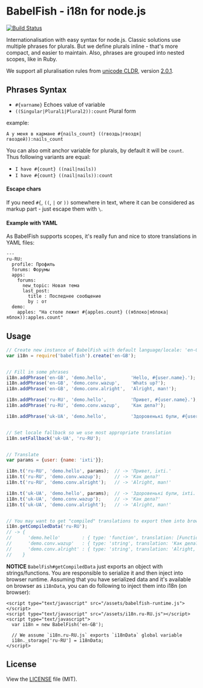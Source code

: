 BabelFish - i18n for node.js
============================

[![Build Status](https://secure.travis-ci.org/nodeca/babelfish.png)][1]

Internationalisation with easy syntax for node.js. Classic solutions use multiple phrases
for plurals. But we define plurals inline - that's more compact, and easier to maintain.
Also, phrases are grouped into nested scopes, like in Ruby.

We support all pluralisation rules from [unicode CLDR][2], version [2.0.1][3].


## Phrases Syntax

-  `#{varname}` Echoes value of variable
-  `((Singular|Plural1|Plural2)):count` Plural form

example:

    А у меня в кармане #{nails_count} ((гвоздь|гвоздя|гвоздей)):nails_count

You can also omit anchor variable for plurals, by default it will be `count`.
Thus following variants are equal:

- `I have #{count} ((nail|nails))`
- `I have #{count} ((nail|nails)):count`


#### Escape chars

If you need `#{`, `((`, `|` or `))` somewhere in text, where it can be considered
as markup part - just escape them with `\`.


#### Example with YAML

As BabelFish supports scopes, it's really fun and nice to store translations in
YAML files:

    ---
    ru-RU:
      profile: Профиль
      forums: Форумы
      apps:
        forums:
          new_topic: Новая тема
          last_post:
            title : Последнее сообщение
            by : от
      demo:
        apples: "На столе лежит #{apples.count} ((яблоко|яблока|яблок)):apples.count"


## Usage

``` javascript
// Create new instance of BabelFish with default language/locale: 'en-GB'
var i18n = require('babelfish').create('en-GB');


// Fill in some phrases
i18n.addPhrase('en-GB', 'demo.hello',         'Hello, #{user.name}.');
i18n.addPhrase('en-GB', 'demo.conv.wazup',    'Whats up?');
i18n.addPhrase('en-GB', 'demo.conv.alright',  'Alright, man!');

i18n.addPhrase('ru-RU', 'demo.hello',         'Привет, #{user.name}.');
i18n.addPhrase('ru-RU', 'demo.conv.wazup',    'Как дела?');

i18n.addPhrase('uk-UA', 'demo.hello',         'Здоровенькі були, #{user.name}.');


// Set locale fallback so we use most appropriate translation
i18n.setFallback('uk-UA', 'ru-RU');


// Translate
var params = {user: {name: 'ixti'}};

i18n.t('ru-RU', 'demo.hello', params);  // -> 'Привет, ixti.'
i18n.t('ru-RU', 'demo.conv.wazup');     // -> 'Как дела?'
i18n.t('ru-RU', 'demo.conv.alright');   // -> 'Alright, man!'

i18n.t('uk-UA', 'demo.hello', params);  // -> 'Здоровенькі були, ixti.'
i18n.t('uk-UA', 'demo.conv.wazup');     // -> 'Как дела?'
i18n.t('uk-UA', 'demo.conv.alright');   // -> 'Alright, man!'


// You may want to get "compiled" translations to export them into browser.
i18n.getCompiledData('ru-RU');
// -> {
//      'demo.hello'        : { type: 'function', translation: [Function] },
//      'demo.conv.wazup'   : { type: 'string', translation: 'Как дела?' },
//      'demo.conv.alright' : { type: 'string', translation: 'Alright, man!' }
//    }
```

**NOTICE**
`BabelFish#getCompiledData` just exports an object with strings/functions.
You are responsible to serialize it and then inject into browser runtime.
Assuming that you have serialized data and it's available on browser as
`i18nData`, you can do following to inject them into i18n (on browser):

```
<script type="text/javascript" src="/assets/babelfish-runtime.js"></script>
<script type="text/javascript" src="/assets/i18n.ru-RU.js"></script>
<script type="text/javascript">
  var i18n = new BabelFish('en-GB');

  // We assume `i18n.ru-RU.js` exports `i18nData` global variable
  i18n._storage['ru-RU'] = i18nData;
</script>
```


## License

View the [LICENSE][4] file (MIT).


[1]: http://travis-ci.org/nodeca/babelfish
[2]: http://unicode.org/repos/cldr-tmp/trunk/diff/supplemental/language_plural_rules.html
[3]: http://cldr.unicode.org/index/downloads
[4]: https://github.com/nodeca/babelfish.tools/blob/master/LICENSE
